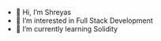 - 👋 Hi, I’m Shreyas
- 👀 I’m interested in Full Stack Development
- 🌱 I’m currently learning Solidity
  


<!---
Shreyescodes/Shreyescodes is a ✨ special ✨ repository because its `README.md` (this file) appears on your GitHub profile.
You can click the Preview link to take a look at your changes.
--->
